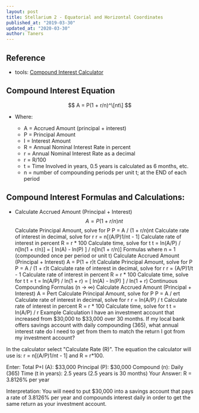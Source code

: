 ```yaml
---
layout: post
title: Stellarium 2 - Equatorial and Horizontal Coordinates
published_at: "2019-03-30"
updated_at: "2020-03-30"
author: Taners
---
```


## Reference

- tools: [Compound Interest Calculator](https://www.calculatorsoup.com/calculators/financial/compound-interest-calculator.php)

## Compound Interest Equation
$$ A = P(1 + r/n)^\[nt\] $$

- Where:

  - A = Accrued Amount (principal + interest)
  - P = Principal Amount
  - I = Interest Amount
  - R = Annual Nominal Interest Rate in percent
  - r = Annual Nominal Interest Rate as a decimal
  - r = R/100
  - t = Time Involved in years, 0.5 years is calculated as 6 months, etc.
  - n = number of compounding periods per unit t; at the END of each period


## Compound Interest Formulas and Calculations:
- Calculate Accrued Amount (Principal + Interest)
$$ A = P(1 + r/n)nt $$
Calculate Principal Amount, solve for P
P = A / (1 + r/n)nt
Calculate rate of interest in decimal, solve for r
r = n[(A/P)1/nt - 1]
Calculate rate of interest in percent
R = r * 100
Calculate time, solve for t
t = ln(A/P) / n[ln(1 + r/n)] = [ ln(A) - ln(P) ] / n[ln(1 + r/n)]
Formulas where n = 1 (compounded once per period or unit t)
Calculate Accrued Amount (Principal + Interest)
A = P(1 + r)t
Calculate Principal Amount, solve for P
P = A / (1 + r)t
Calculate rate of interest in decimal, solve for r
r = (A/P)1/t - 1
Calculate rate of interest in percent
R = r * 100
Calculate time, solve for t
t = t = ln(A/P) / ln(1 + r) = [ ln(A) - ln(P) ] / ln(1 + r)
Continuous Compounding Formulas (n → ∞)
Calculate Accrued Amount (Principal + Interest)
A = Pert
Calculate Principal Amount, solve for P
P = A / ert
Calculate rate of interest in decimal, solve for r
r = ln(A/P) / t
Calculate rate of interest in percent
R = r * 100
Calculate time, solve for t
t = ln(A/P) / r
Example Calculation
I have an investment account that increased from $30,000 to $33,000 over 30 months.  If my local bank offers savings account with daily compounding (365), what annual interest rate do I need to get from them to match the return I got from my investment account?

In the calculator select "Calculate Rate (R)". The equation the calculator will use is: r = n[(A/P)1/nt - 1] and R = r*100.

Enter:
Total P+I (A): $33,000
Principal (P): $30,000
Compound (n): Daily (365)
Time (t in years): 2.5 years (2.5 years is 30 months)
Your Answer: R = 3.8126% per year

Interpretation: You will need to put $30,000 into a savings account that pays a rate of 3.8126% per year and compounds interest daily in order to get the same return as your investment account.